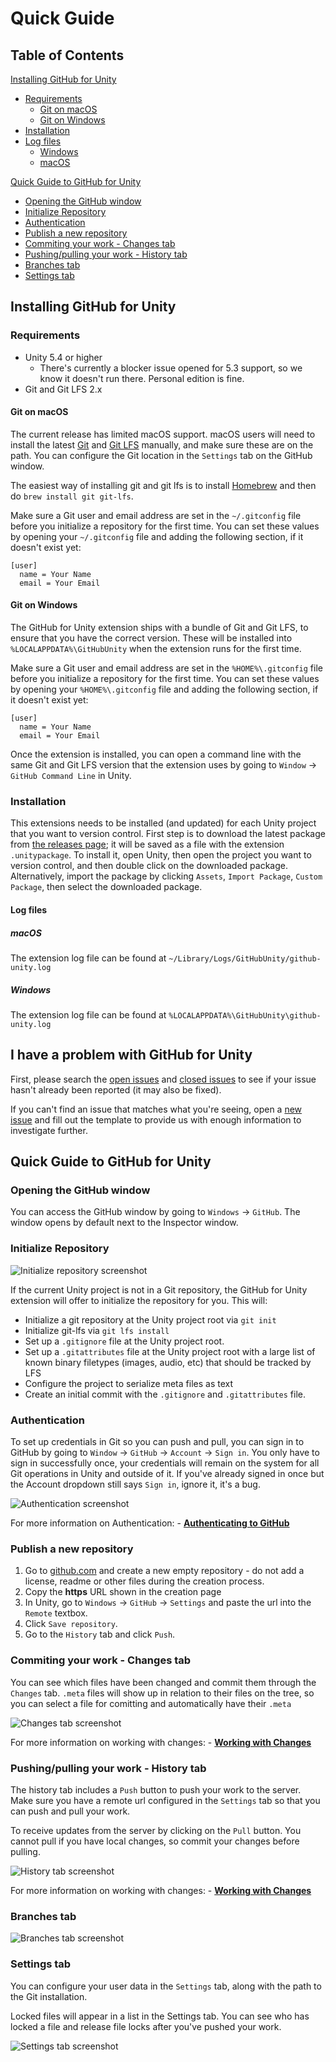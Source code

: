 # Quick Guide

## Table of Contents

[Installing GitHub for Unity](#installing-github-for-unity)

-   [Requirements](#requirements)
    -   [Git on macOS](#git-on-macos)
    -   [Git on Windows](#git-on-windows)
-   [Installation](#installation)
-   [Log files](#log-files)
    -   [Windows](#windows)
    -   [macOS](#macos)

[Quick Guide to GitHub for Unity](#quick-guide-to-github-for-unity)

-   [Opening the GitHub window](#opening-the-github-window)
-   [Initialize Repository](#initialize-repository)
-   [Authentication](#authentication)
-   [Publish a new repository](#publish-a-new-repository)
-   [Commiting your work - Changes tab](#commiting-your-work---changes-tab)
-   [Pushing/pulling your work - History tab](#pushingpulling-your-work---history-tab)
-   [Branches tab](#branches-tab)
-   [Settings tab](#settings-tab)

## Installing GitHub for Unity

### Requirements

-   Unity 5.4 or higher
    -   There's currently a blocker issue opened for 5.3 support, so we know it doesn't run there. Personal edition is fine.
-   Git and Git LFS 2.x

#### Git on macOS

The current release has limited macOS support. macOS users will need to install the latest [Git](https://git-scm.com/downloads) and [Git LFS](https://git-lfs.github.com/) manually, and make sure these are on the path. You can configure the Git location in the `Settings` tab on the GitHub window.

The easiest way of installing git and git lfs is to install [Homebrew](https://brew.sh/) and then do `brew install git git-lfs`.

Make sure a Git user and email address are set in the `~/.gitconfig` file before you initialize a repository for the first time. You can set these values by opening your `~/.gitconfig` file and adding the following section, if it doesn't exist yet:

```
[user]
  name = Your Name
  email = Your Email
```

#### Git on Windows

The GitHub for Unity extension ships with a bundle of Git and Git LFS, to ensure that you have the correct version. These will be installed into `%LOCALAPPDATA%\GitHubUnity` when the extension runs for the first time.

Make sure a Git user and email address are set in the `%HOME%\.gitconfig` file before you initialize a repository for the first time. You can set these values by opening your `%HOME%\.gitconfig` file and adding the following section, if it doesn't exist yet:

```
[user]
  name = Your Name
  email = Your Email
```

Once the extension is installed, you can open a command line with the same Git and Git LFS version that the extension uses by going to `Window` -> `GitHub Command Line` in Unity.

### Installation

This extensions needs to be installed (and updated) for each Unity project that you want to version control.
First step is to download the latest package from [the releases page](https://github.com/github-for-unity/Unity/releases); it will be saved as a file with the extension `.unitypackage`.
To install it, open Unity, then open the project you want to version control, and then double click on the downloaded package.
Alternatively, import the package by clicking `Assets`, `Import Package`, `Custom Package`, then select the downloaded package.

#### Log files

##### macOS

The extension log file can be found at `~/Library/Logs/GitHubUnity/github-unity.log`

##### Windows

The extension log file can be found at `%LOCALAPPDATA%\GitHubUnity\github-unity.log`

## I have a problem with GitHub for Unity

First, please search the [open issues](https://github.com/github-for-unity/Unity/issues?q=is%3Aopen)
and [closed issues](https://github.com/github-for-unity/Unity/issues?q=is%3Aclosed)
to see if your issue hasn't already been reported (it may also be fixed).

If you can't find an issue that matches what you're seeing, open a [new issue](https://github.com/github-for-unity/Unity/issues/new)
and fill out the template to provide us with enough information to investigate
further.

## Quick Guide to GitHub for Unity

### Opening the GitHub window

You can access the GitHub window by going to `Windows` -> `GitHub`. The window opens by default next to the Inspector window.

### Initialize Repository

![Initialize repository screenshot](https://user-images.githubusercontent.com/10103121/37807041-bb4446a6-2e19-11e8-9fff-a431309b8515.png)

If the current Unity project is not in a Git repository, the GitHub for Unity extension will offer to initialize the repository for you. This will:

-   Initialize a git repository at the Unity project root via `git init`
-   Initialize git-lfs via `git lfs install`
-   Set up a `.gitignore` file at the Unity project root.
-   Set up a `.gitattributes` file at the Unity project root with a large list of known binary filetypes (images, audio, etc) that should be tracked by LFS
-   Configure the project to serialize meta files as text
-   Create an initial commit with the `.gitignore` and `.gitattributes` file.

### Authentication

To set up credentials in Git so you can push and pull, you can sign in to GitHub by going to `Window` -> `GitHub` -> `Account` -> `Sign in`. You only have to sign in successfully once, your credentials will remain on the system for all Git operations in Unity and outside of it. If you've already signed in once but the Account dropdown still says `Sign in`, ignore it, it's a bug.

![Authentication screenshot](https://user-images.githubusercontent.com/121322/27644895-8f22f904-5bd9-11e7-8a93-e6bfe0c24a74.png)

For more information on Authentication: - **[Authenticating to GitHub](https://github.com/github-for-unity/Unity/blob/master/docs/using/authenticating-to-github.md)**

### Publish a new repository

1.  Go to [github.com](https://github.com) and create a new empty repository - do not add a license, readme or other files during the creation process.
2.  Copy the **https** URL shown in the creation page
3.  In Unity, go to `Windows` -> `GitHub` -> `Settings` and paste the url into the `Remote` textbox.
4.  Click `Save repository`.
5.  Go to the `History` tab and click `Push`.

### Commiting your work - Changes tab

You can see which files have been changed and commit them through the `Changes` tab. `.meta` files will show up in relation to their files on the tree, so you can select a file for comitting and automatically have their `.meta`

![Changes tab screenshot](https://user-images.githubusercontent.com/121322/27644933-ab00af72-5bd9-11e7-84c3-edec495f87f5.png)

For more information on working with changes: - **[Working with Changes](https://github.com/github-for-unity/Unity/blob/master/docs/using/working-with-changes.md#commit-changes)**

### Pushing/pulling your work - History tab

The history tab includes a `Push` button to push your work to the server. Make sure you have a remote url configured in the `Settings` tab so that you can push and pull your work.

To receive updates from the server by clicking on the `Pull` button. You cannot pull if you have local changes, so commit your changes before pulling.

![History tab screenshot](https://user-images.githubusercontent.com/121322/27644965-c1109bba-5bd9-11e7-9257-4fa38f5c67d1.png)


For more information on working with changes: - **[Working with Changes](https://github.com/github-for-unity/Unity/blob/master/docs/using/working-with-changes.md#pulling-changes)**

### Branches tab

![Branches tab screenshot](https://user-images.githubusercontent.com/121322/27644978-cd3c5622-5bd9-11e7-9dcb-6ae5d5c7dc8a.png)

### Settings tab

You can configure your user data in the `Settings` tab, along with the path to the Git installation.

Locked files will appear in a list in the Settings tab. You can see who has locked a file and release file locks after you've pushed your work.

![Settings tab screenshot](https://user-images.githubusercontent.com/121322/27644993-d9d325a0-5bd9-11e7-86f5-beee00e9e8b8.png)
